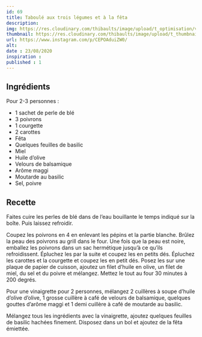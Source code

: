 ```yaml
---
id: 69
title: Taboulé aux trois légumes et à la fêta
description: 
img: https://res.cloudinary.com/thibaults/image/upload/t_optimisation/v1600460802/Recipes/20200823_taboule_legumes.jpg
thumbnail: https://res.cloudinary.com/thibaults/image/upload/t_thumbnail_josie/v1600460802/Recipes/20200823_taboule_legumes.jpg
url: https://www.instagram.com/p/CEPOAduiZW0/
alt: 
date : 23/08/2020
inspiration :
published : 1
---
```


## Ingrédients
Pour 2-3 personnes :
 - 1 sachet de perle de blé
 - 3 poivrons
 - 1 courgette
 - 2 carottes
 - Fêta
 - Quelques feuilles de basilic
 - Miel
 - Huile d’olive
 - Velours de balsamique
 - Arôme maggi
 - Moutarde au basilic
 - Sel, poivre

## Recette
Faites cuire les perles de blé dans de l’eau bouillante le temps indiqué sur la boîte. Puis laissez refroidir. 

Coupez les poivrons en 4 en enlevant les pépins et la partie blanche. Brûlez la peau des poivrons au grill dans le four. Une fois que la peau est noire, emballez les poivrons dans un sac hermétique jusqu’à ce qu’ils refroidissent. Épluchez les par la suite et coupez les en petits dés. Épluchez les carottes et la courgette et coupez les en petit dés. Posez les sur une plaque de papier de cuisson, ajoutez un filet d’huile en olive, un filet de miel, du sel et du poivre et mélangez. Mettez le tout au four 30 minutes à 200 degrés.

Pour une vinaigrette pour 2 personnes, mélangez 2 cuillères à soupe d’huile d’olive d’olive, 1 grosse cuillère à café de velours de balsamique, quelques gouttes d’arôme maggi et 1 demi cuillère à café de moutarde au basilic. 

Mélangez tous les ingrédients avec la vinaigrette, ajoutez quelques feuilles de basilic hachées finement. Disposez dans un bol et ajoutez de la fêta émiettée.